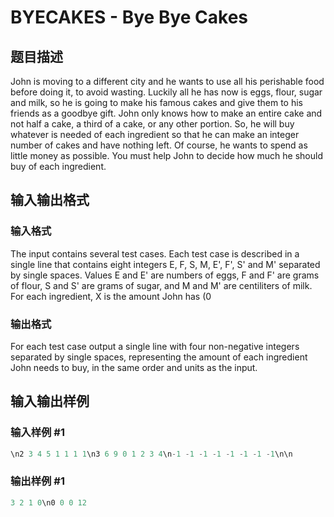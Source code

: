 # BYECAKES - Bye Bye Cakes

## 题目描述

 John is moving to a different city and he wants to use all his perishable food before doing it, to avoid wasting. Luckily all he has now is eggs, flour, sugar and milk, so he is going to make his famous cakes and give them to his friends as a goodbye gift. John only knows how to make an entire cake and not half a cake, a third of a cake, or any other portion. So, he will buy whatever is needed of each ingredient so that he can make an integer number of cakes and have nothing left. Of course, he wants to spend as little money as possible. You must help John to decide how much he should buy of each ingredient.

## 输入输出格式

### 输入格式

The input contains several test cases. Each test case is described in a single line that contains eight integers E, F, S, M, E', F', S' and M' separated by single spaces. Values E and E' are numbers of eggs, F and F' are grams of flour, S and S' are grams of sugar, and M and M' are centiliters of milk. For each ingredient, X is the amount John has (0

### 输出格式

For each test case output a single line with four non-negative integers separated by single spaces, representing the amount of each ingredient John needs to buy, in the same order and units as the input.

## 输入输出样例

### 输入样例 #1

```cpp
\n2 3 4 5 1 1 1 1\n3 6 9 0 1 2 3 4\n-1 -1 -1 -1 -1 -1 -1 -1\n\n
```


### 输出样例 #1

```cpp
3 2 1 0\n0 0 0 12
```


